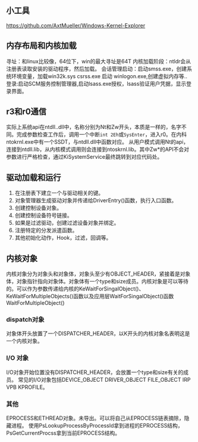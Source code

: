 ## 小工具
https://github.com/AxtMueller/Windows-Kernel-Explorer
## 内存布局和内核加载
寻址：和linux比较像，64位下，win的最大寻址是64T
内核加载阶段：ntldr会从注册表读取安装的驱动程序，然后加载。
会话管理启动：启动smss.exe，创建系统环境变量，加载win32k.sys csrss.exe 启动 winlogon.exe,创建虚拟内存等..
登录:启动SCM服务控制管理器,启动lsass.exe授权，lsass验证用户凭据，显示登录界面。

## r3和r0通信
实际上系统api在ntdll..dll中，名称分别为Nt和Zw开头，本质是一样的，名字不同。完成参数检查工作后，调用一个中断`int 2Eh`或`SysEnter`，进入r0。在内科ntokrnl.exe中有一个SSDT，与ntdll.dll中函数对应。
从用户模式调用Nt的api，连接到ntdll.lib，从内核模式调用则会连接到ntoskrnl.lib。其中Zw*的API不会对参数进行严格检查，通过KiSystemService最终跳转到对应代码处。

## 驱动加载和运行
1. 在注册表下建立一个与驱动相关的键。
2. 对象管理器生成驱动对象并传递给DriverEntry()函数，执行入口函数。
3. 创建控制设备对象。
4. 创建控制设备符号链接。
5. 如果是过滤驱动，创建过滤设备对象并绑定。
6. 注册特定的分发派遣函数。
7. 其他初始化动作，Hook，过滤，回调等。

## 内核对象
内核对象分为对象头和对象体，对象头至少有OBJECT_HEADER，紧接着是对象体，对象指针指向对象体。对象体有一个type和size成员。内核对象是可以等待的。可以作为参数传递给内核的KeWaitForSingalObject()、KeWaitForMultipleObjects()函数以及应用层WaitForSingalObject()函数WaitForMultipleObject()
### dispatch对象
对象体开头放置了一个DISPATCHER_HEADER，以K开头的内核对象名表明这是一个内核对象。
### I/O 对象
I/O对象开始位置没有DISPATCHER_HEADER，会放置一个type和size有关的成员。
常见的I/O对象包括DEVICE_OBJECT DRIVER_OBJECT FILE_OBJECT IRP VPB KPROFILE。

### 其他
EPROCESS和ETHREAD对象。未导出。可以将自己从EPROCESS链表摘除，隐藏进程。
使用PsLookupProcessByProcessId拿到进程的EPROCESS结构，PsGetCurrentProcss拿到当前EPROCESS结构。